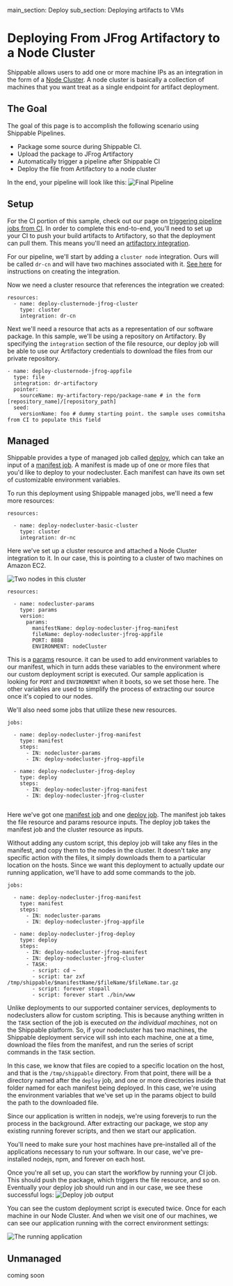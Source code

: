 main_section: Deploy
sub_section: Deploying artifacts to VMs

# Deploying From JFrog Artifactory to a Node Cluster
Shippable allows users to add one or more machine IPs as an integration in the form of a [Node Cluster](../reference/int-node-cluster).  A node cluster is basically a collection of machines that you want treat as a single endpoint for artifact deployment.

## The Goal
The goal of this page is to accomplish the following scenario using Shippable Pipelines.

- Package some source during Shippable CI.
- Upload the package to JFrog Artifactory
- Automatically trigger a pipeline after Shippable CI
- Deploy the file from Artifactory to a node cluster

In the end, your pipeline will look like this:
<img src="../../images/deploy/nodecluster/basic-final-pipeline.png" alt="Final Pipeline">

## Setup

For the CI portion of this sample, check out our page on [triggering pipeline jobs from CI](../ci/trigger-pipeline-jobs).  In order to complete this end-to-end, you'll need to set up your CI to push your build artifacts to Artifactory, so that the deployment can pull them.  This means you'll need an [artifactory integration](../reference/int-artifactory).

For our pipeline, we'll start by adding a `cluster node` integration.  Ours will be called `dr-cn` and will have two machines associated with it.  [See here](../reference/int-cluster-node) for instructions on creating the integration.

Now we need a cluster resource that references the integration we created:

```
resources:
  - name: deploy-clusternode-jfrog-cluster
    type: cluster
    integration: dr-cn

```

Next we'll need a resource that acts as a representation of our software package.  In this sample, we'll be using a repository on Artifactory.  By specifying the `integration` section of the file resource, our deploy job will be able to use our Artifactory credentials to download the files from our private repository.
```
- name: deploy-clusternode-jfrog-appfile
  type: file
  integration: dr-artifactory
  pointer:
    sourceName: my-artifactory-repo/package-name # in the form [repository_name]/[repository_path]
  seed:
    versionName: foo # dummy starting point. the sample uses commitsha from CI to populate this field
```


## Managed
Shippable provides a type of managed job called [deploy](../reference/job-deploy), which can take an input of a [manifest job](../reference/job-manifest).  A manifest is made up of one or more files that you'd like to deploy to your nodecluster.  Each manifest can have its own set of customizable environment variables.

To run this deployment using Shippable managed jobs, we'll need a few more resources:

```
resources:

  - name: deploy-nodecluster-basic-cluster
    type: cluster
    integration: dr-nc
```

Here we've set up a cluster resource and attached a Node Cluster integration to it.  In our case, this is pointing to a cluster of two machines on Amazon EC2.

<img src="../../images/deploy/nodecluster/nodecluster-int.png" alt="Two nodes in this cluster">

```
resources:

  - name: nodecluster-params
    type: params
    version:
      params:
        manifestName: deploy-nodecluster-jfrog-manifest
        fileName: deploy-nodecluster-jfrog-appfile
        PORT: 8888
        ENVIRONMENT: nodeCluster
```
This is a [params](../reference/resource-params) resource. it can be used to add environment variables to our manifest, which in turn adds these variables to the environment where our custom deployment script is executed.  Our sample application is looking for `PORT` and `ENVIRONMENT` when it boots, so we set those here.  The other variables are used to simplify the process of extracting our source once it's copied to our nodes.

We'll also need some jobs that utilize these new resources.
```
jobs:

  - name: deploy-nodecluster-jfrog-manifest
    type: manifest
    steps:
      - IN: nodecluster-params
      - IN: deploy-nodecluster-jfrog-appfile

  - name: deploy-nodecluster-jfrog-deploy
    type: deploy
    steps:
      - IN: deploy-nodecluster-jfrog-manifest
      - IN: deploy-nodecluster-jfrog-cluster


```

Here we've got one [manifest job](../reference/job-manifest) and one [deploy job](../reference/job-deploy).  The manifest job takes the file resource and params resource inputs.  The deploy job takes the manifest job and the cluster resource as inputs.

Without adding any custom script, this deploy job will take any files in the manifest, and copy them to the nodes in the cluster.  It doesn't take any specific action with the files, it simply downloads them to a particular location on the hosts.  Since we want this deployment to actually update our running application, we'll have to add some commands to the job.

```
jobs:

  - name: deploy-nodecluster-jfrog-manifest
    type: manifest
    steps:
      - IN: nodecluster-params
      - IN: deploy-nodecluster-jfrog-appfile

  - name: deploy-nodecluster-jfrog-deploy
    type: deploy
    steps:
      - IN: deploy-nodecluster-jfrog-manifest
      - IN: deploy-nodecluster-jfrog-cluster
      - TASK:
        - script: cd ~
        - script: tar zxf /tmp/shippable/$manifestName/$fileName/$fileName.tar.gz
        - script: forever stopall
        - script: forever start ./bin/www
```

Unlike deployments to our supported container services, deployments to nodeclusters allow for custom scripting.  This is because anything written in the `TASK` section of the job is executed *on the individual machines*, not on the Shippable platform.  So, if your nodecluster has two machines, the Shippable deployment service will ssh into each machine, one at a time, download the files from the manifest, and run the series of script commands in the `TASK` section.

In this case, we know that files are copied to a specific location on the host, and that is the `/tmp/shippable` directory.  From that point, there will be a directory named after the `deploy` job, and one or more directories inside that folder named for each manifest being deployed.  In this case, we're using the environment variables that we've set up in the params object to build the path to the downloaded file.

Since our application is written in nodejs, we're using foreverjs to run the process in the background.  After extracting our package, we stop any existing running forever scripts, and then we start our application.

You'll need to make sure your host machines have pre-installed all of the applications necessary to run your software.  In our case, we've pre-installed nodejs, npm, and forever on each host.

Once you're all set up, you can start the workflow by running your CI job.  This should push the package, which triggers the file resource, and so on.  Eventually your deploy job should run and in our case, we see these successful logs:
<img src="../../images/deploy/nodecluster/deploy-logs.png" alt="Deploy job output">

You can see the custom deployment script is executed twice. Once for each machine in our Node Cluster.  And when we visit one of our machines, we can see our application running with the correct environment settings:

<img src="../../images/deploy/nodecluster/running-application.png" alt="The running application">

## Unmanaged
 coming soon
